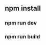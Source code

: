 ## npm install
### npm run dev
### npm run build

<!-- 

src/
├── assets/
│   ├── styles/
│   │   ├── abstracts/     # Змінні, міксіни, функції
│   │   │   ├── _variables.scss
│   │   │   ├── _mixins.scss
│   │   │   ├── _functions.scss
│   │   ├── base/          # Глобальні стилі, типографіка, базові стилі тегів
│   │   │   ├── _reset.scss
│   │   │   ├── _typography.scss
│   │   │   ├── _global.scss
│   │   ├── components/    # UI-компоненти (кнопки, карточки, форми)
│   │   │   ├── _buttons.scss
│   │   │   ├── _cards.scss
│   │   │   ├── _forms.scss
│   │   ├── layout/        # Сітки, хедер, футер, бокові панелі
│   │   │   ├── _grid.scss
│   │   │   ├── _header.scss
│   │   │   ├── _footer.scss
│   │   ├── pages/         # Стилі для конкретних сторінок
│   │   │   ├── _home.scss
│   │   │   ├── _about.scss
│   │   │   ├── _contact.scss
│   │   ├── themes/        # Світла/темна тема (опціонально)
│   │   │   ├── _light.scss
│   │   │   ├── _dark.scss
│   │   ├── vendors/       # Стилі сторонніх бібліотек (Swiper, Bootstrap)
│   │   │   ├── _swiper.scss
│   │   │   ├── _bootstrap.scss
│   │   ├── main.scss       # Головний SCSS-файл, що імпортує всі інші





project-root/
├── src/                    # Всі робочі файли всередині `src/`
│   ├── assets/             # Статичні ресурси
│   │   ├── images/        # Зображення
│   │   ├── fonts/         # Шрифти
│   │   ├── styles/        # SCSS/CSS файли
│   │   │   ├── abstracts/    # SCSS: змінні, міксіни, функції
│   │   │   ├── base/         # SCSS: типографіка, скидання стилів
│   │   │   ├── components/   # SCSS: стилі компонентів (кнопки, карточки)
│   │   │   ├── layout/       # SCSS: сітка, хедер, футер
│   │   │   ├── pages/        # SCSS: стилі сторінок
│   │   │   ├── themes/       # SCSS: теми (темна/світла)
│   │   │   ├── vendors/      # SCSS: сторонні бібліотеки (Swiper, Bootstrap)
│   │   │   ├── main.scss     # Головний SCSS файл
│   ├── components/    # JS: Модулі (UI-компоненти)
│   │   ├── button.js
│   │   ├── modal.js
│   │   ├── swiperLoader.js
│   ├── pages/         # JS: Скрипти для різних сторінок
│   │   ├── home.js
│   │   ├── about.js
│   │   ├── product.js
│   ├── utils/         # JS: Допоміжні функції
│   │   ├── helpers.js
│   │   ├── api.js
│   │   ├── debounce.js
│   ├── main.js        # Головний вхідний файл JS
├── index.html          # Головна сторінка в корені!
├── about.html          # Друга сторінка в корені
├── contact.html        # Третя сторінка в корені
├── vite.config.js      # Конфігурація Vite
├── package.json
├── .gitignore

-->
